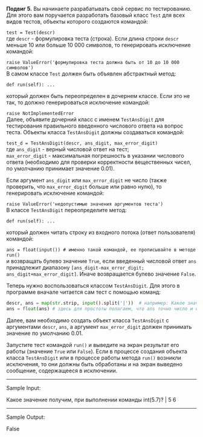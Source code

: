 **Подвиг 5.** Вы начинаете разрабатывать свой сервис по тестированию.
Для этого вам поручается разработать базовый класс `Test` для всех видов тестов, объекты которого создаются командой:

`test = Test(descr)` \
где `descr` - формулировка теста (строка).
Если длина строки `descr` меньше 10 или больше 10 000 символов, то генерировать исключение командой:

`raise ValueError('формулировка теста должна быть от 10 до 10 000 символов')` \
В самом классе `Test` должен быть объявлен абстрактный метод:

`def run(self): ...`

который должен быть переопределен в дочернем классе. Если это не так, то должно генерироваться исключение командой:

`raise NotImplementedError` \
Далее, объявите дочерний класс с именем `TestAnsDigit` для тестирования правильного введенного числового ответа на 
вопрос теста. Объекты класса `TestAnsDigit` должны создаваться командой:

`test_d = TestAnsDigit(descr, ans_digit, max_error_digit)` \
где `ans_digit` - верный числовой ответ на тест; \
`max_error_digit` - максимальная погрешность в указании числового ответа (необходимо для проверки корректности
вещественных чисел, по умолчанию принимает значение 0.01).

Если аргумент `ans_digit` или `max_error_digit` не число (также проверить, что `max_error_digit` больше или равно нулю),
то генерировать исключение командой:

`raise ValueError('недопустимые значения аргументов теста')` \
В классе `TestAnsDigit` переопределите метод:

`def run(self): ...`

который должен читать строку из входного потока (ответ пользователя) командой:

`ans = float(input()) # именно такой командой, ее прописывайте в методе run()` \
и возвращать булево значение `True`, если введенный числовой ответ `ans` принадлежит диапазону
`[ans_digit-max_error_digit; ans_digit+max_error_digit]`. Иначе возвращается булево значение `False`.

Теперь нужно воспользоваться классом `TestAnsDigit`. Для этого в программе вначале читается сам тест с помощью команд:

```python
descr, ans = map(str.strip, input().split('|'))  # например: Какое значение получится при вычислении 2+2? | 4
ans = float(ans) # здесь для простоты полагаем, что ans точно число и ошибок в преобразовании быть не может
```

Далее, вам необходимо создать объект класса `TestAnsDigit` с аргументами `descr`, `ans`, а аргумент `max_error_digit`
должен принимать значение по умолчанию 0.01.

Запустите тест командой `run()` и выведите на экран результат его работы (значение `True` или `False`). 
Если в процессе создания объекта класса `TestAnsDigit` или в процессе работы метода `run()` возникли исключения, то 
они должны быть обработаны и на экран выведено сообщение, содержащееся в исключении.

---
Sample Input:

Какое значение получим, при выполнении команды int(5.7)? | 5
6

---
Sample Output:

False
